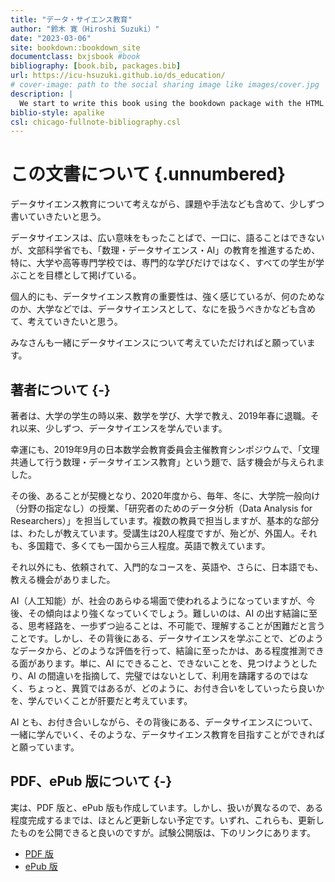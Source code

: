 ```yaml
--- 
title: "データ・サイエンス教育"
author: "鈴木 寛（Hiroshi Suzuki）"
date: "2023-03-06"
site: bookdown::bookdown_site
documentclass: bxjsbook #book
bibliography: [book.bib, packages.bib]
url: https://icu-hsuzuki.github.io/ds_education/
# cover-image: path to the social sharing image like images/cover.jpg
description: |
  We start to write this book using the bookdown package with the HTML output format bookdown::bs4_book, set in the _output.yml file.
biblio-style: apalike
csl: chicago-fullnote-bibliography.csl
---
```




# この文書について  {.unnumbered} 

データサイエンス教育について考えながら、課題や手法なども含めて、少しずつ書いていきたいと思う。

データサイエンスは、広い意味をもったことばで、一口に、語ることはできないが、文部科学省でも、「数理・データサイエンス・AI」の教育を推進するため、特に、大学や高等専門学校では、専門的な学びだけではなく、すべての学生が学ぶことを目標として掲げている。

個人的にも、データサイエンス教育の重要性は、強く感じているが、何のためなのか、大学などでは、データサイエンスとして、なにを扱うべきかなども含めて、考えていきたいと思う。

みなさんも一緒にデータサイエンスについて考えていただければと願っています。

## 著者について {-}

著者は、大学の学生の時以来、数学を学び、大学で教え、2019年春に退職。それ以来、少しずつ、データサイエンスを学んでいます。

幸運にも、2019年9月の日本数学会教育委員会主催教育シンポジウムで、「文理共通して行う数理・データサイエンス教育」という題で、話す機会が与えられました。

その後、あることが契機となり、2020年度から、毎年、冬に、大学院一般向け（分野の指定なし）の授業、「研究者のためのデータ分析（Data Analysis for Researchers）」を担当しています。複数の教員で担当しますが、基本的な部分は、わたしが教えています。受講生は20人程度ですが、殆どが、外国人。それも、多国籍で、多くても一国から三人程度。英語で教えています。

それ以外にも、依頼されて、入門的なコースを、英語や、さらに、日本語でも、教える機会がありました。

AI（人工知能）が、社会のあらゆる場面で使われるようになっていますが、今後、その傾向はより強くなっていくでしょう。難しいのは、AI の出す結論に至る、思考経路を、一歩ずつ辿ることは、不可能で、理解することが困難だと言うことです。しかし、その背後にある、データサイエンスを学ぶことで、どのようなデータから、どのような評価を行って、結論に至ったかは、ある程度推測できる面があります。単に、AI にできること、できないことを、見つけようとしたり、AI の間違いを指摘して、完璧ではないとして、利用を躊躇するのではなく、ちょっと、異質ではあるが、どのように、お付き合いをしていったら良いかを、学んでいくことが肝要だと考えています。

AI とも、お付き合いしながら、その背後にある、データサイエンスについて、一緒に学んでいく、そのような、データサイエンス教育を目指すことができればと願っています。


## PDF、ePub 版について {-}

実は、PDF 版と、ePub 版も作成しています。しかし、扱いが異なるので、ある程度完成するまでは、ほとんど更新しない予定です。いずれ、これらも、更新したものを公開できると良いのですが。試験公開版は、下のリンクにあります。

* [PDF 版](https://icu-hsuzuki.github.io/ds_education/ds_education.pdf)
* [ePub 版](https://icu-hsuzuki.github.io/ds_education/ds_education.epub)
